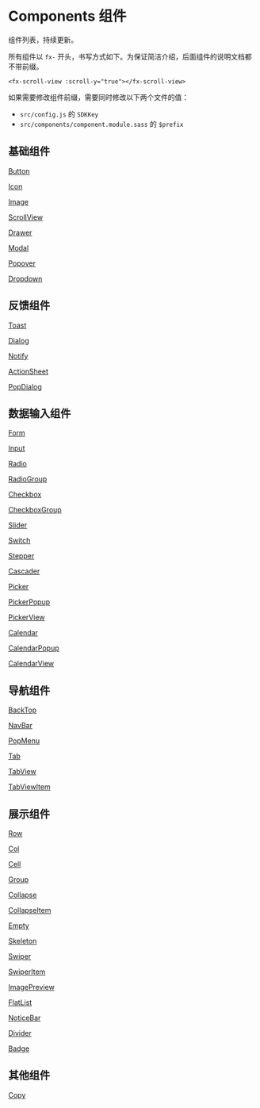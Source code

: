 # Components 组件

组件列表，持续更新。

所有组件以 `fx-` 开头，书写方式如下。为保证简洁介绍，后面组件的说明文档都不带前缀。

```
<fx-scroll-view :scroll-y="true"></fx-scroll-view>
```

如果需要修改组件前缀，需要同时修改以下两个文件的值：

- `src/config.js` 的 `SDKKey`
- `src/components/component.module.sass` 的 `$prefix`

## <a name="Basic">基础组件</a>

[Button](./components/README.Button.md)

[Icon](./components/README.Icon.md)

[Image](./components/README.Image.md)

[ScrollView](./components/README.ScrollView.md)

[Drawer](./components/README.Drawer.md)

[Modal](./components/README.Modal.md)

[Popover](./components/README.Popover.md)

[Dropdown](./components/README.Dropdown.md)

## <a name="Feedback">反馈组件</a>

[Toast](./components/README.Toast.md)

[Dialog](./components/README.Dialog.md)

[Notify](./components/README.Notify.md)

[ActionSheet](./components/README.ActionSheet.md)

[PopDialog](./components/README.Popover.md#PopDialog)

## <a name="DataInput">数据输入组件</a>

[Form](./components/README.Form.md)

[Input](./components/README.Input.md)

[Radio](./components/README.Radio.md)

[RadioGroup](./components/README.Radio.md#RadioGroup)

[Checkbox](./components/README.Checkbox.md)

[CheckboxGroup](./components/README.Checkbox.md#CheckboxGroup)

[Slider](./components/README.Slider.md)

[Switch](./components/README.Switch.md)

[Stepper](./components/README.Stepper.md)

[Cascader](./components/README.Cascader.md)

[Picker](./components/README.Picker.md)

[PickerPopup](./components/README.Picker.md#PickerPopup)

[PickerView](./components/README.Picker.md#PickerView)

[Calendar](./components/README.Calendar.md)

[CalendarPopup](./components/README.Calendar.md#CalendarPopup)

[CalendarView](./components/README.Calendar.md#CalendarView)

## <a name="Navigation">导航组件</a>

[BackTop](./components/README.BackTop.md)

[NavBar](./components/README.NavBar.md)

[PopMenu](./components/README.Popover.md#PopMenu)

[Tab](./components/README.Tab.md)

[TabView](./components/README.TabView.md)

[TabViewItem](./components/README.TabView.md#TabViewItem)

## <a name="Show">展示组件</a>

[Row](./components/README.Row.md)

[Col](./components/README.Col.md)

[Cell](./components/README.Cell.md)

[Group](./components/README.Group.md)

[Collapse](./components/README.Collapse.md)

[CollapseItem](./components/README.Collapse.md#CollapseItem)

[Empty](./components/README.Empty.md)

[Skeleton](./components/README.Skeleton.md)

[Swiper](./components/README.Swiper.md)

[SwiperItem](./components/README.Swiper.md#SwiperItem)

[ImagePreview](./components/README.ImagePreview.md)

[FlatList](./components/README.FlatList.md)

[NoticeBar](./components/README.NoticeBar.md)

[Divider](./components/README.Divider.md)

[Badge](./components/README.Badge.md)

## <a name="Other">其他组件</a>

[Copy](./components/README.Copy.md)
